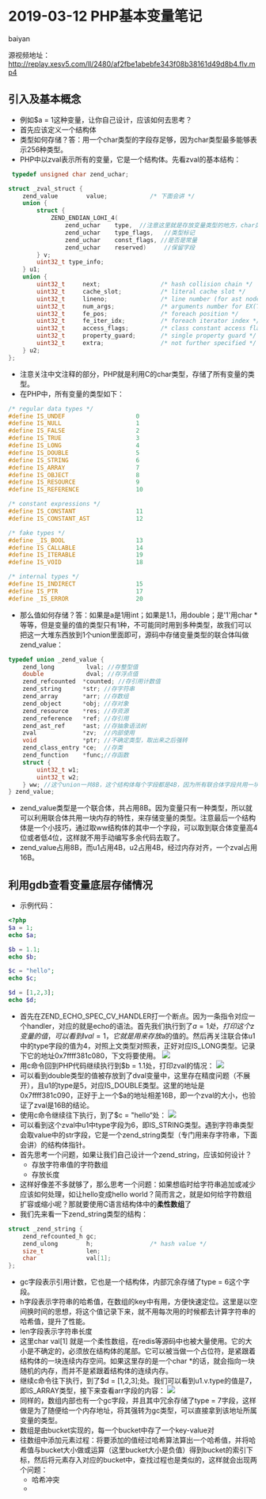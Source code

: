# **2019-03-12 PHP基本变量笔记**
baiyan

源视频地址：http://replay.xesv5.com/ll/2480/af2fbe1abebfe343f08b38161d49d8b4.flv.mp4

## 引入及基本概念
 - 例如$a = 1这种变量，让你自己设计，应该如何去思考？
 - 首先应该定义一个结构体
 - 类型如何存储？答：用一个char类型的字段存足够，因为char类型最多能够表示256种类型。
 - PHP中以zval表示所有的变量，它是一个结构体。先看zval的基本结构：
```c
 typedef unsigned char zend_uchar;

struct _zval_struct {
	zend_value        value;			/* 下面会讲 */
	union {
		struct {
			ZEND_ENDIAN_LOHI_4(
				zend_uchar    type,  //注意这里就是存放变量类型的地方，char类型
				zend_uchar    type_flags,   //类型标记
				zend_uchar    const_flags, //是否是常量
				zend_uchar    reserved)	    //保留字段
		} v;
		uint32_t type_info;
	} u1;
	union {
		uint32_t     next;                 /* hash collision chain */
		uint32_t     cache_slot;           /* literal cache slot */
		uint32_t     lineno;               /* line number (for ast nodes) */
		uint32_t     num_args;             /* arguments number for EX(This) */
		uint32_t     fe_pos;               /* foreach position */
		uint32_t     fe_iter_idx;          /* foreach iterator index */
		uint32_t     access_flags;         /* class constant access flags */
		uint32_t     property_guard;       /* single property guard */
		uint32_t     extra;                /* not further specified */
	} u2;
};
```
 - 注意关注中文注释的部分，PHP就是利用C的char类型，存储了所有变量的类型。
 - 在PHP中，所有变量的类型如下：
```c
/* regular data types */
#define IS_UNDEF					0
#define IS_NULL						1
#define IS_FALSE					2
#define IS_TRUE						3
#define IS_LONG						4
#define IS_DOUBLE					5
#define IS_STRING					6
#define IS_ARRAY					7
#define IS_OBJECT					8
#define IS_RESOURCE					9
#define IS_REFERENCE				10

/* constant expressions */
#define IS_CONSTANT					11
#define IS_CONSTANT_AST				12

/* fake types */
#define _IS_BOOL					13
#define IS_CALLABLE					14
#define IS_ITERABLE					19
#define IS_VOID						18

/* internal types */
#define IS_INDIRECT             	15
#define IS_PTR						17
#define _IS_ERROR					20
```
 - 那么值如何存储？答：如果是a是1用int；如果是1.1，用double；是'1'用char \*等等，但是变量的值的类型只有1种，不可能同时用到多种类型，故我们可以把这一大堆东西放到1个union里面即可，源码中存储变量类型的联合体叫做zend_value：
```c
typedef union _zend_value {
	zend_long         lval;	//存整型值
	double            dval;	//存浮点值
	zend_refcounted  *counted; //存引用计数值
	zend_string      *str; //存字符串
	zend_array       *arr; //存数组
	zend_object      *obj; //存对象
	zend_resource    *res; //存资源
	zend_reference   *ref; //存引用
	zend_ast_ref     *ast; //存抽象语法树
	zval             *zv;  //内部使用
	void             *ptr; //不确定类型，取出来之后强转
	zend_class_entry *ce;  //存类
	zend_function    *func;//存函数
	struct {
		uint32_t w1;
		uint32_t w2;
	} ww; //这个union一共8B，这个结构体每个字段都是4B，因为所有联合体字段共用一块内存，故相当于取了一半的union
} zend_value;
```
 - zend_value类型是一个联合体，共占用8B。因为变量只有一种类型，所以就可以利用联合体共用一块内存的特性，来存储变量的类型。注意最后一个结构体是一个小技巧，通过取ww结构体的其中一个字段，可以取到联合体变量高4位或者低4位，这样就不用手动编写多余代码去取了。
 - zend_value占用8B，而u1占用4B，u2占用4B，经过内存对齐，一个zval占用16B。
## 利用gdb查看变量底层存储情况
 - 示例代码：
```php
<?php
$a = 1;
echo $a;

$b = 1.1;
echo $b;

$c = "hello";
echo $c;

$d = [1,2,3];
echo $d;
```
 - 首先在ZEND_ECHO_SPEC_CV_HANDLER打一个断点。因为一条指令对应一个handler，对应的就是echo的语法。首先我们执行到了$a = 1处，打印这个z变量的值，可以看到lval = 1，它就是用来存放$a的值的。然后再关注联合体u1中的type字段的值为4，对照上文类型对照表，正好对应IS_LONG类型。记录下它的地址0x7ffff381c080，下文将要使用。
![](http://pq370w15r.bkt.clouddn.com/notebook/2019/4/20/1555731354258.png)
 - 用c命令回到PHP代码继续执行到$b = 1.1处，打印zval的情况：
![](http://pq370w15r.bkt.clouddn.com/notebook/2019/4/20/1555731677563.png)
 - 可以看到double类型的值被存放到了dval变量中，这里存在精度问题（不展开），且u1的type是5，对应IS_DOUBLE类型。这里的地址是0x7ffff381c090，正好于上一个$a的地址相差16B，即一个zval的大小，也验证了zval是16B的结论。
 - 使用c命令继续往下执行，到了$c = "hello“处：
![](http://pq370w15r.bkt.clouddn.com/notebook/2019/4/20/1555732024807.png)
 - 可以看到这个zval中u1中type字段为6，即IS_STRING类型。遇到字符串类型会取value中的str字段，它是一个zend_string类型（专门用来存字符串，下面会讲）的结构体指针。
 - 首先思考一个问题，如果让我们自己设计一个zend_string，应该如何设计？
    - 存放字符串值的字符数组
    - 存放长度
  - 这样好像差不多就够了，那么思考一个问题：如果想临时给字符串追加或减少应该如何处理，如让hello变成hello world？简而言之，就是如何给字符数组扩容或缩小呢？那就要使用C语言结构体中的**柔性数组**了
 - 我们先来看一下zend_string类型的结构：
```c
struct _zend_string {
	zend_refcounted_h gc;
	zend_ulong        h;                /* hash value */
	size_t            len;
	char              val[1];
};
```
   - gc字段表示引用计数，它也是一个结构体，内部冗余存储了type = 6这个字段。
   - h字段表示字符串的哈希值，在数组的key中有用，方便快速定位。这里是以空间换时间的思想，将这个值记录下来，就不用每次用的时候都去计算字符串的哈希值，提升了性能。
   - len字段表示字符串长度
   - 这里char val[1] 就是一个柔性数组，在redis等源码中也被大量使用。它的大小是不确定的，必须放在结构体的尾部。它可以被当做一个占位符，是紧跟着结构体的一块连续内存空间。如果这里存的是一个char \*的话，就会指向一块随机的内存，而并不是紧跟着结构体的连续内存。
 - 继续c命令往下执行，到了$d = \[1,2,3];处。我们可以看到u1.v.type的值是7，即IS_ARRAY类型，接下来查看arr字段的内容：
![](http://pq370w15r.bkt.clouddn.com/notebook/2019/4/20/1555754793780.png)
 - 同样的，数组内部也有一个gc字段，并且其中冗余存储了type = 7字段，这样做是为了随便给一个内存地址，将其强转为gc类型，可以直接拿到该地址所属变量的类型。
 - 数组是由bucket实现的，每一个bucket中存了一个key-value对
 - 往数组中添加元素过程：将要添加的值经过哈希算法算出一个哈希值，并将哈希值与bucket大小做或运算（这里bucket大小是负值）得到bucket的索引下标，然后将元素存入对应的bucket中，查找过程也是类似的，这样就会出现两个问题：
    - 哈希冲突
    - 